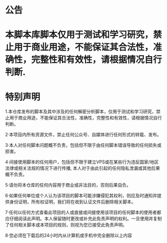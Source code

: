# 公告
# 本脚本库脚本仅用于测试和学习研究，禁止用于商业用途，不能保证其合法性，准确性，完整性和有效性，请根据情况自行判断.

# 特别声明
1.本仓库发布的脚本及其中涉及的任何解密分析脚本，仅用于测试和学习研究，禁止用于商业用途，不能保证其合法性，准确性，完整性和有效性，请根据情况自行判断。

2·本项目内所有资源文件，禁止任何公众号、自媒体进行任何形式的转载、发布。

3·本人对任何脚本问题概不负责，包括但不限于由任何脚本错误导致的任何损失或损害。

4·间接使用脚本的任何用户，包括但不限于建立VPS或在某些行为违反国家/地区法律或相关法规的情况下进行传播, 本人对于由此引起的任何隐私泄漏或其他后果概不负责。

5·请勿将本仓库的任何内容用于商业或非法目的，否则后果自负。

6·如果任何单位或个人认为该项目的脚本可能涉嫌侵犯其权利，则应及时通知并提供身份证明，所有权证明，我们将在收到认证文件后删除相关脚本。

7·任何以任何方式查看此项目的人或直接或间接使用该项目的任何脚本的使用者都应仔细阅读此声明。本人保留随时更改或补充此免责声明的权利。一旦使用并复制了任何相关脚本或本项目的规则，则视为您已接受此免责声明。

8·您必须在下载后的24小时内从计算机或手机中完全删除以上内容
